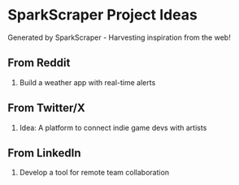 # SparkScraper Project Ideas

Generated by SparkScraper - Harvesting inspiration from the web!

## From Reddit
1. Build a weather app with real-time alerts

## From Twitter/X
1. Idea: A platform to connect indie game devs with artists

## From LinkedIn
1. Develop a tool for remote team collaboration
